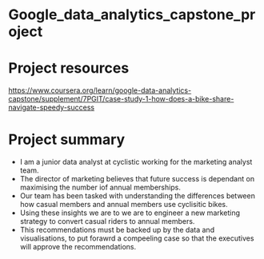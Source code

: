 # Google_data_analytics_capstone_project

# Project resources 

https://www.coursera.org/learn/google-data-analytics-capstone/supplement/7PGIT/case-study-1-how-does-a-bike-share-navigate-speedy-success


# Project summary 

- I am a junior data analyst at cyclistic working for the marketing analyst team.
- The director of marketing believes that future success is dependant on maximising the number iof annual memberships.
- Our team has been tasked with understanding the differences between how casual members and annual members use cyclisitic bikes.
- Using these insights we are to we are to engineer a new marketing strategy to convert casual riders to annual members.
- This recommendations must be backed up by the data and visualisations, to put forawrd a compeeling case so that the executives will approve the recommendations.
